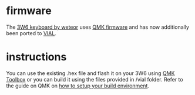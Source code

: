 # firmware
 The <a href="https://github.com/weteor/3W6" rel="nofollow">3W6 keyboard by weteor</a> uses <a href="https://qmk.fm/" rel="nofollow">QMK firmware</a> and has now additionally been ported to <a href="https://get.vial.today/">VIAL</a>.
 
 # instructions
 You can use the existing .hex file and flash it on your 3W6 using <a href="https://github.com/qmk/qmk_toolbox">QMK Toolbox</a> or you can build it using the files provided in /vial folder. Refer to the guide on QMK on <a href="https://docs.qmk.fm/#/newbs" rel="nofollow">how to setup your build environment</a>.